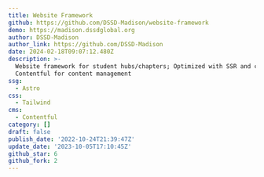 ```yaml
---
title: Website Framework
github: https://github.com/DSSD-Madison/website-framework
demo: https://madison.dssdglobal.org
author: DSSD-Madison
author_link: https://github.com/DSSD-Madison
date: 2024-02-18T09:07:12.480Z
description: >-
  Website framework for student hubs/chapters; Optimized with SSR and caching;
  Contentful for content management
ssg:
  - Astro
css:
  - Tailwind
cms:
  - Contentful
category: []
draft: false
publish_date: '2022-10-24T21:39:47Z'
update_date: '2023-10-05T17:10:45Z'
github_star: 6
github_fork: 2
---
```

